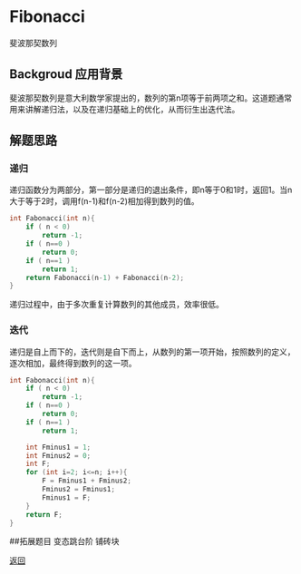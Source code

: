 # Fibonacci

斐波那契数列

## Backgroud 应用背景
斐波那契数列是意大利数学家提出的，数列的第n项等于前两项之和。这道题通常用来讲解递归法，以及在递归基础上的优化，从而衍生出迭代法。

## 解题思路
### 递归
递归函数分为两部分，第一部分是递归的退出条件，即n等于0和1时，返回1。当n大于等于2时，调用f(n-1)和f(n-2)相加得到数列的值。

```cpp
int Fabonacci(int n){
	if ( n < 0)
		return -1;
	if ( n==0 )
		return 0;
	if ( n==1 )
		return 1;
	return Fabonacci(n-1) + Fabonacci(n-2);
}
```

递归过程中，由于多次重复计算数列的其他成员，效率很低。

### 迭代
递归是自上而下的，迭代则是自下而上，从数列的第一项开始，按照数列的定义，逐次相加，最终得到数列的这一项。

```cpp
int Fabonacci(int n){
	if ( n < 0)
		return -1;
	if ( n==0 )
		return 0;
	if ( n==1 )
		return 1;

	int Fminus1 = 1;
	int Fminus2 = 0;
	int F;
	for (int i=2; i<=n; i++){
		F = Fminus1 + Fminus2;
		Fminus2 = Fminus1;	
		Fminus1 = F;
	}
	return F;
}
```

##拓展题目
变态跳台阶
铺砖块


[返回](./)